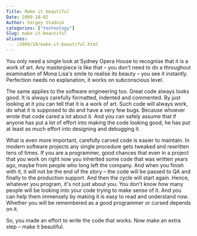 ```yaml
---
Title: Make it beautiful
Date: 2009-10-02
Author: Sergey Stadnik
categories: ["technology"]
Slug: make-it-beautiful
aliases:
 -- /2009/10/make-it-beautiful.html
---
```


You only need a single look at Sydney Opera House to recognise that it
is a work of art. Any masterpiece is like that – you don't need to do a
throughout examination of Mona Lisa's smile to realise its beauty – you
see it instantly. Perfection needs no explanation, it works on
subconscious level.

The same applies to the software engineering too. Great code always
looks good. It is always carefully formatted, indented and commented. By
just looking at it you can tell that it is a work of art. Such code will
always work, do what it is supposed to do and have a very few bugs.
Because whoever wrote that code cared a lot about it. And you can safely
assume that if anyone has put a lot of effort into making the code
looking good, he has put at least as much effort into designing and
debugging it.

What is even more important, carefully carved code is easier to
maintain. In modern software projects any single procedure gets tweaked
and rewritten tens of times. If you are a programmer, good chances that
even in a project that you work on right now you inherited some code
that was written years ago, maybe from people who long left the company.
And when you finish with it, it will not be the end of the story – the
code will be passed to QA and finally to the production support. And
then the cycle will start again. Hence, whatever you program, it's not
just about you. You don't know how many people will be looking into your
code trying to make sense of it. And you can help them immensely by
making it is easy to read and understand now. Whether you will be
remembered as a good programmer or cursed depends on it.

So, you made an effort to write the code that works. Now make an extra
step – make it beautiful.